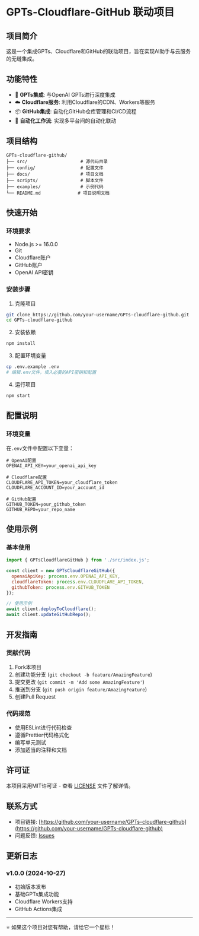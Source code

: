 # GPTs-Cloudflare-GitHub 联动项目

## 项目简介

这是一个集成GPTs、Cloudflare和GitHub的联动项目，旨在实现AI助手与云服务的无缝集成。

## 功能特性

- 🤖 **GPTs集成**: 与OpenAI GPTs进行深度集成
- ☁️ **Cloudflare服务**: 利用Cloudflare的CDN、Workers等服务
- 📦 **GitHub集成**: 自动化GitHub仓库管理和CI/CD流程
- 🔄 **自动化工作流**: 实现多平台间的自动化联动

## 项目结构

```
GPTs-cloudflare-github/
├── src/                    # 源代码目录
├── config/                 # 配置文件
├── docs/                   # 项目文档
├── scripts/                # 脚本文件
├── examples/               # 示例代码
└── README.md              # 项目说明文档
```

## 快速开始

### 环境要求

- Node.js >= 16.0.0
- Git
- Cloudflare账户
- GitHub账户
- OpenAI API密钥

### 安装步骤

1. 克隆项目
```bash
git clone https://github.com/your-username/GPTs-cloudflare-github.git
cd GPTs-cloudflare-github
```

2. 安装依赖
```bash
npm install
```

3. 配置环境变量
```bash
cp .env.example .env
# 编辑.env文件，填入必要的API密钥和配置
```

4. 运行项目
```bash
npm start
```

## 配置说明

### 环境变量

在`.env`文件中配置以下变量：

```env
# OpenAI配置
OPENAI_API_KEY=your_openai_api_key

# Cloudflare配置
CLOUDFLARE_API_TOKEN=your_cloudflare_token
CLOUDFLARE_ACCOUNT_ID=your_account_id

# GitHub配置
GITHUB_TOKEN=your_github_token
GITHUB_REPO=your_repo_name
```

## 使用示例

### 基本使用

```javascript
import { GPTsCloudflareGitHub } from './src/index.js';

const client = new GPTsCloudflareGitHub({
  openaiApiKey: process.env.OPENAI_API_KEY,
  cloudflareToken: process.env.CLOUDFLARE_API_TOKEN,
  githubToken: process.env.GITHUB_TOKEN
});

// 使用示例
await client.deployToCloudflare();
await client.updateGitHubRepo();
```

## 开发指南

### 贡献代码

1. Fork本项目
2. 创建功能分支 (`git checkout -b feature/AmazingFeature`)
3. 提交更改 (`git commit -m 'Add some AmazingFeature'`)
4. 推送到分支 (`git push origin feature/AmazingFeature`)
5. 创建Pull Request

### 代码规范

- 使用ESLint进行代码检查
- 遵循Prettier代码格式化
- 编写单元测试
- 添加适当的注释和文档

## 许可证

本项目采用MIT许可证 - 查看 [LICENSE](LICENSE) 文件了解详情。

## 联系方式

- 项目链接: [https://github.com/your-username/GPTs-cloudflare-github](https://github.com/your-username/GPTs-cloudflare-github)
- 问题反馈: [Issues](https://github.com/your-username/GPTs-cloudflare-github/issues)

## 更新日志

### v1.0.0 (2024-10-27)
- 初始版本发布
- 基础GPTs集成功能
- Cloudflare Workers支持
- GitHub Actions集成

---

⭐ 如果这个项目对您有帮助，请给它一个星标！
